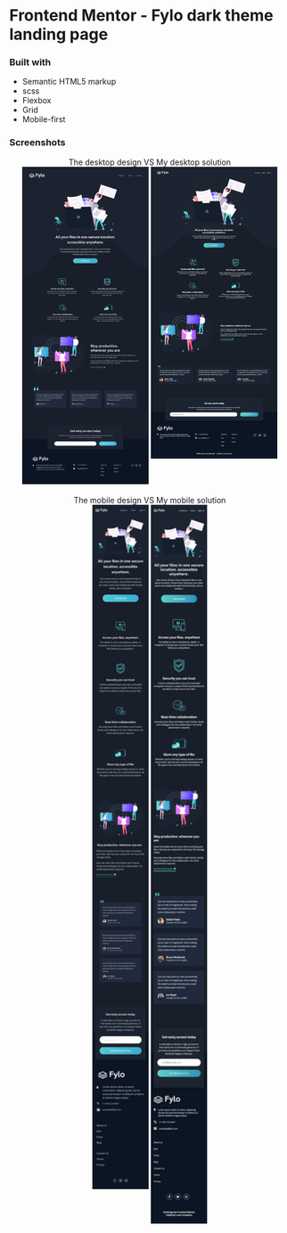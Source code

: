 # Frontend Mentor - Fylo dark theme landing page

### Built with

- Semantic HTML5 markup
- scss
- Flexbox
- Grid
- Mobile-first

### Screenshots

<div align="center">
The desktop design VS My desktop solution<br>
<a href="src/design/mobile-design" target="_blank"><img src="src/design/desktop-design.jpg" width="45%" height="60%"/></a> 
<a href="solution-screenshots/desktop.png" target="_blank"><img src="solution-screenshots/desktop.png" width="45%" height="60%" align="top"/></a>
</div>

<br>

<div align="center">
The mobile design VS My mobile solution<br>
<a href="src/design/mobile-design" target="_blank"><img src="src/design/mobile-design.jpg" width="20%" height="20%"/></a>
<a href="solution-screenshots/mobile.png" target="_blank"><img src="solution-screenshots/mobile.jpg" width="20%" height="20%" align="top"/></a>
</div>